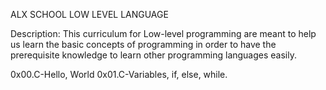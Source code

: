 ALX SCHOOL LOW LEVEL LANGUAGE

Description: This curriculum for Low-level programming are meant to help us learn the basic concepts of 
programming in order to have the prerequisite knowledge to learn other programming languages easily.

0x00.C-Hello, World
0x01.C-Variables, if, else, while.
